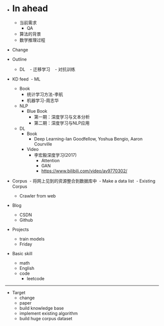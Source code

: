 - # In ahead
  - 当前需求
    - QA
  - 算法的背景
  - 数学推理过程 
- Change

- Outline
  - DL
    - 迁移学习
    - 对抗训练

- KD feed
  - ML
    - Book
      - 统计学习方法-李航
      - 机器学习-周志华
  - NLP
    - Blue Book
      - 第一期：深度学习与文本分析
      - 第二期：深度学习与NLP应用
  - DL 
    - Book
      - Deep Learning-Ian Goodfellow, Yoshua Bengio, Aaron Courville
    - Video
      - 李宏毅深度学习(2017)
        - Attention
        - GAN
        - https://www.bilibili.com/video/av9770302/
- Corpus
  - 将网上见到的资源整合到数据库中
  - Make a data list 
  - Existing Corpus
  - Crawler from web
- Blog
  - CSDN
  - Github
- Projects
  - train models
  - Friday
- Basic skill
  - math
  - English
  - code
    - leetcode

---

- Target
  - change
  - paper
  - build knowledge base
  - implement existing algorithm
  - build huge corpus dataset


